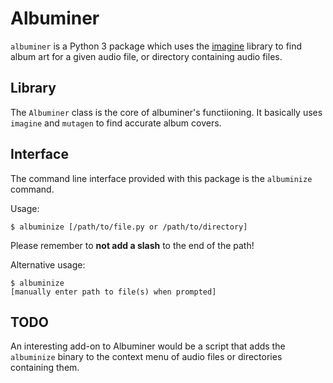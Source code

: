 # Albuminer
`albuminer` is a Python 3 package which uses the [imagine](https://github.com/unrar/imagine) library to find album art for a given
audio file, or directory containing audio files.

## Library
The `Albuminer` class is the core of albuminer's functiioning. It basically uses `imagine` and `mutagen` to find accurate
album covers.

## Interface
The command line interface provided with this package is the `albuminize` command.

Usage:

    $ albuminize [/path/to/file.py or /path/to/directory]

Please remember to **not add a slash** to the end of the path!

Alternative usage:

    $ albuminize
    [manually enter path to file(s) when prompted]

## TODO
An interesting add-on to Albuminer would be a script that adds the `albuminize` binary to the context menu of
audio files or directories containing them.


